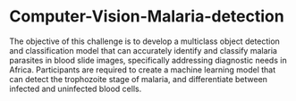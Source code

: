 # Computer-Vision-Malaria-detection
The objective of this challenge is to develop a multiclass object detection and classification model that can accurately identify and classify malaria parasites in blood slide images, specifically addressing diagnostic needs in Africa. Participants are required to create a machine learning model that can detect the trophozoite stage of malaria, and differentiate between infected and uninfected blood cells.
